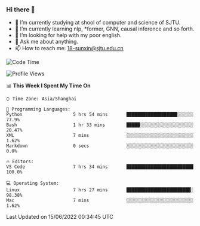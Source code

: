 ### Hi there 👋

<!--
**sunxin000/sunxin000** is a ✨ _special_ ✨ repository because its `README.md` (this file) appears on your GitHub profile.

Here are some ideas to get you started:

- 🔭 I’m currently working on ...
- 🌱 I’m currently learning ...
- 👯 I’m looking to collaborate on ...
- 🤔 I’m looking for help with ...
- 💬 Ask me about ...
- 📫 How to reach me: ...
- 😄 Pronouns: ...
- ⚡ Fun fact: ...
-->
- 🏫 I’m currently studying at shool of computer and science of SJTU.
- 🌱 I’m currently learning nlp, \*former, GNN, causal inference and so forth.
- 🤔 I’m looking for help with my poor english.
- 💬 Ask me about anything.
- 📫 How to reach me: 18-sunxin@sjtu.edu.cn
<!--START_SECTION:waka-->
![Code Time](http://img.shields.io/badge/Code%20Time-204%20hrs%2052%20mins-blue)

![Profile Views](http://img.shields.io/badge/Profile%20Views-1-blue)

📊 **This Week I Spent My Time On** 

```text
⌚︎ Time Zone: Asia/Shanghai

💬 Programming Languages: 
Python                   5 hrs 54 mins       ███████████████████░░░░░░   77.9% 
Bash                     1 hr 33 mins        █████░░░░░░░░░░░░░░░░░░░░   20.47% 
XML                      7 mins              ░░░░░░░░░░░░░░░░░░░░░░░░░   1.62% 
Markdown                 0 secs              ░░░░░░░░░░░░░░░░░░░░░░░░░   0.0%

🔥 Editors: 
VS Code                  7 hrs 34 mins       █████████████████████████   100.0%

💻 Operating System: 
Linux                    7 hrs 27 mins       ████████████████████████░   98.38% 
Mac                      7 mins              ░░░░░░░░░░░░░░░░░░░░░░░░░   1.62%

```


 Last Updated on 15/06/2022 00:34:45 UTC
<!--END_SECTION:waka-->

